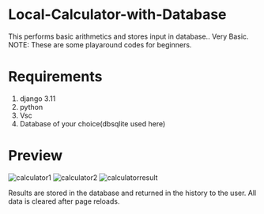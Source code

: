# Local-Calculator-with-Database
This performs basic arithmetics and stores input in database.. Very Basic. NOTE: These are some playaround codes for beginners. 

# Requirements
1. django 3.11
2. python
3. Vsc
4. Database of your choice(dbsqlite used here)

# Preview


![calculator1](https://user-images.githubusercontent.com/115457672/229173737-9e5561cd-4212-49e1-864c-b8c0b3f04e44.jpg)
![calculator2](https://user-images.githubusercontent.com/115457672/229173745-7645bdb3-bbf0-43e1-9a52-5a4cbaea725d.jpg)
![calculatorresult](https://user-images.githubusercontent.com/115457672/229173753-50d288c9-79e3-4ec5-8498-60bcf830a476.jpg)

Results are stored in the database and returned in the history to the user.
All data is cleared after page reloads.
